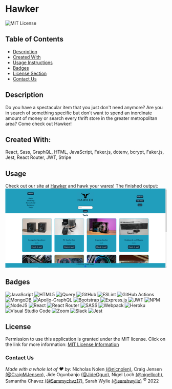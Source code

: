 # Hawker

![MIT License](https://img.shields.io/badge/license-MIT-important)
## Table of Contents
  - [Description](#description)
  - [Created With](#created-with)
  - [Usage Instructions](#usage)
  - [Badges](#badges)
  - [License Section](#license)
  - [Contact Us](#contact-us)
## Description
Do you have a spectacular item that you just don't need anymore? Are you in search of something specific but don't want to spend an inordinate amount of money or search every thrift store in the greater metropolitan area? Come check out Hawker!
## Created With:
React, Sass, GraphQL, HTML, JavaScript, Faker.js, dotenv, bcrypt, Faker.js, Jest, React Router, JWT, Stripe
## Usage
Check out our site at [Hawker](https://texas-hawker.herokuapp.com/) and hawk your wares! The finished output:
![screenshot](Develop/client/src/assets/images/icons/hawker-home.png)
## Badges
![JavaScript](https://img.shields.io/badge/javascript-%23323330.svg?style=for-the-badge&logo=javascript&logoColor=%23F7DF1E)
![HTML5](https://img.shields.io/badge/html5-%23E34F26.svg?style=for-the-badge&logo=html5&logoColor=white)
![jQuery](https://img.shields.io/badge/jquery-%230769AD.svg?style=for-the-badge&logo=jquery&logoColor=white)
![GitHub](https://img.shields.io/badge/github-%23121011.svg?style=for-the-badge&logo=github&logoColor=white)
![ESLint](https://img.shields.io/badge/ESLint-4B3263?style=for-the-badge&logo=eslint&logoColor=white)
![GitHub Actions](https://img.shields.io/badge/github%20actions-%232671E5.svg?style=for-the-badge&logo=githubactions&logoColor=white)
![MongoDB](https://img.shields.io/badge/MongoDB-%234ea94b.svg?style=for-the-badge&logo=mongodb&logoColor=white)
![Apollo-GraphQL](https://img.shields.io/badge/-ApolloGraphQL-311C87?style=for-the-badge&logo=apollo-graphql)
![Bootstrap](https://img.shields.io/badge/bootstrap-%23563D7C.svg?style=for-the-badge&logo=bootstrap&logoColor=white)
![Express.js](https://img.shields.io/badge/express.js-%23404d59.svg?style=for-the-badge&logo=express&logoColor=%2361DAFB)
![JWT](https://img.shields.io/badge/JWT-black?style=for-the-badge&logo=JSON%20web%20tokens)
![NPM](https://img.shields.io/badge/NPM-%23000000.svg?style=for-the-badge&logo=npm&logoColor=white)
![NodeJS](https://img.shields.io/badge/node.js-6DA55F?style=for-the-badge&logo=node.js&logoColor=white)
![React](https://img.shields.io/badge/react-%2320232a.svg?style=for-the-badge&logo=react&logoColor=%2361DAFB)
![React Router](https://img.shields.io/badge/React_Router-CA4245?style=for-the-badge&logo=react-router&logoColor=white)
![SASS](https://img.shields.io/badge/SASS-hotpink.svg?style=for-the-badge&logo=SASS&logoColor=white)
![Webpack](https://img.shields.io/badge/webpack-%238DD6F9.svg?style=for-the-badge&logo=webpack&logoColor=black)
![Heroku](https://img.shields.io/badge/heroku-%23430098.svg?style=for-the-badge&logo=heroku&logoColor=white)
![Visual Studio Code](https://img.shields.io/badge/Visual%20Studio%20Code-0078d7.svg?style=for-the-badge&logo=visual-studio-code&logoColor=white)
![Zoom](https://img.shields.io/badge/Zoom-2D8CFF?style=for-the-badge&logo=zoom&logoColor=white)
![Slack](https://img.shields.io/badge/Slack-4A154B?style=for-the-badge&logo=slack&logoColor=white)
![Jest](https://img.shields.io/badge/-jest-%23C21325?style=for-the-badge&logo=jest&logoColor=white)
## License
Permission to use this application is granted under the MIT license.
Click on the link for more information: [MIT License Information](https://opensource.org/licenses/MIT)
### Contact Us
*Made with a whole lot of :heart: by:*
Nicholas Nolen [(@nicnolen)](https://github.com/nicnolen), Craig Jensen [(@CraigMJensen)](https://github.com/CraigMJensen), Jide Ogunbanjo [(@JideOgun)](https://github.com/JideOgun), Nigel Loch [(@nigelloch)](https://github.com/nigelloch), Samantha Chavez [(@Sammychvz17)](https://github.com/Sammychvz17), Sarah Wylie [(@sarahwylie)](https://github.com/sarahwylie)
<sup>©</sup> 2022
